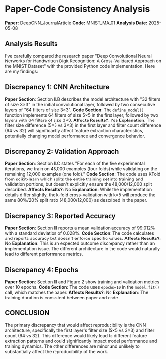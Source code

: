 # Paper-Code Consistency Analysis

**Paper:** DeepCNN_JournalArticle
**Code:** MNIST_MA_01
**Analysis Date:** 2025-05-08

## Analysis Results

I've carefully compared the research paper "Deep Convolutional Neural Networks for Handwritten Digit Recognition: A Cross-Validated Approach on the MNIST Dataset" with the provided Python code implementation. Here are my findings:

## Discrepancy 1: CNN Architecture
**Paper Section**: Section II.B describes the model architecture with "32 filters of size 3×3" in the initial convolutional layer, followed by two consecutive layers of "64 filters of size 3×3".
**Code Section**: The `define_model()` function implements 64 filters of size 5×5 in the first layer, followed by two layers with 64 filters of size 3×3.
**Affects Results?**: Yes
**Explanation**: The filter size difference (5×5 vs 3×3) in the first layer and filter count difference (64 vs 32) will significantly affect feature extraction characteristics, potentially changing model performance and convergence behavior.

## Discrepancy 2: Validation Approach
**Paper Section**: Section II.C states "For each of the five experimental iterations, we train on 48,000 examples (four folds) while validating on the remaining 12,000 examples (one fold)."
**Code Section**: The code uses KFold from scikit-learn which splits the entire training set into training and validation portions, but doesn't explicitly ensure the 48,000/12,000 split described.
**Affects Results?**: No
**Explanation**: While the implementation details differ slightly, the k-fold cross-validation with k=5 will produce the same 80%/20% split ratio (48,000/12,000) as described in the paper.

## Discrepancy 3: Reported Accuracy
**Paper Section**: Section III reports a mean validation accuracy of 99.012% with a standard deviation of 0.028%.
**Code Section**: The code calculates and reports accuracy but doesn't enforce specific values.
**Affects Results?**: No
**Explanation**: This is an expected outcome discrepancy rather than an implementation issue. The different architecture in the code would naturally lead to different performance metrics.

## Discrepancy 4: Epochs
**Paper Section**: Section III and Figure 2 show training and validation metrics over 10 epochs.
**Code Section**: The code uses `epochs=10` in the `model.fit()` call, which matches the paper.
**Affects Results?**: No
**Explanation**: The training duration is consistent between paper and code.

## CONCLUSION
The primary discrepancy that would affect reproducibility is the CNN architecture, specifically the first layer's filter size (5×5 vs 3×3) and filter count (64 vs 32). This difference would likely lead to different feature extraction patterns and could significantly impact model performance and training dynamics. The other differences are minor and unlikely to substantially affect the reproducibility of the work.